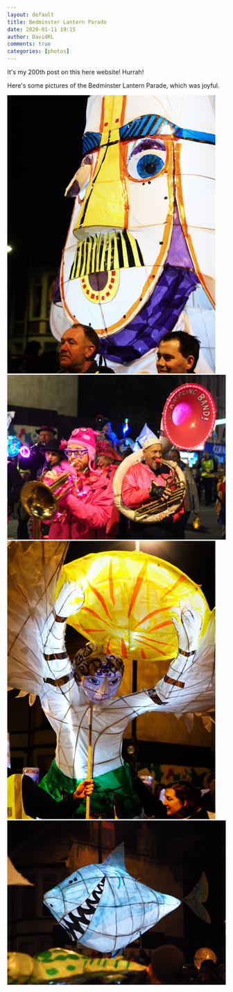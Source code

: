 ```yaml
---  
layout: default  
title: Bedminster Lantern Parade  
date: 2020-01-11 19:15  
author: DavidRL  
comments: true  
categories: [photos]  
---  
```

It's my 200th post on this here website! Hurrah!  

Here's some pictures of the Bedminster Lantern Parade, which was joyful.  

<img src="/assets/images/articles/bedlight1.jpg" class="responsive"><br>
<img src="/assets/images/articles/bedlight2.jpg" class="responsive"><br>
<img src="/assets/images/articles/bedlight3.jpg" class="responsive"><br>
<img src="/assets/images/articles/bedlight4.jpg" class="responsive"><br>
